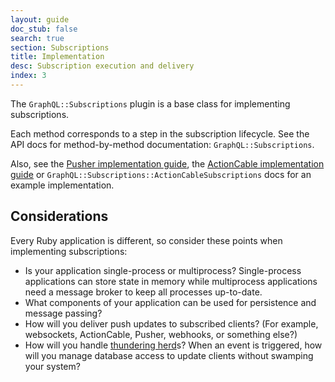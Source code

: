 ```yaml
---
layout: guide
doc_stub: false
search: true
section: Subscriptions
title: Implementation
desc: Subscription execution and delivery
index: 3
---
```


The `GraphQL::Subscriptions` plugin is a base class for implementing subscriptions.

Each method corresponds to a step in the subscription lifecycle. See the API docs for method-by-method documentation: `GraphQL::Subscriptions`.

Also, see the [Pusher implementation guide](subscriptions/pusher_implementation), the  [ActionCable implementation guide](subscriptions/action_cable_implementation) or `GraphQL::Subscriptions::ActionCableSubscriptions` docs for an example implementation.

## Considerations

Every Ruby application is different, so consider these points when implementing subscriptions:

- Is your application single-process or multiprocess? Single-process applications can store state in memory while multiprocess applications need a message broker to keep all processes up-to-date.
- What components of your application can be used for persistence and message passing?
- How will you deliver push updates to subscribed clients? (For example, websockets, ActionCable, Pusher, webhooks, or something else?)
- How will you handle [thundering herd](https://en.wikipedia.org/wiki/Thundering_herd_problem)s? When an event is triggered, how will you manage database access to update clients without swamping your system?
